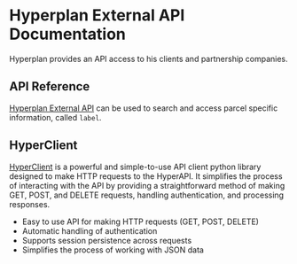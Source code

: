 # Hyperplan External API Documentation

Hyperplan provides an API access to his clients and partnership companies.

## API Reference
[Hyperplan External API](./docs/api_reference.md) can be used to search and access parcel specific information, called `label`.


## HyperClient
[HyperClient](./docs/quickstart.md) is a powerful and simple-to-use API client python library designed to make HTTP requests to the HyperAPI. It simplifies the process of interacting with the API by providing a straightforward method of making GET, POST, and DELETE requests, handling authentication, and processing responses.

- Easy to use API for making HTTP requests (GET, POST, DELETE)
- Automatic handling of authentication
- Supports session persistence across requests
- Simplifies the process of working with JSON data

